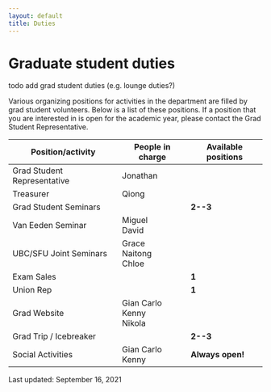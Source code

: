 ```yaml
---
layout: default
title: Duties
---
```


# Graduate student duties

todo add grad student duties (e.g. lounge duties?)

Various organizing positions for activities in the department are filled by grad student volunteers. Below is a list of these positions. If a position that you are interested in is open for the academic year, please contact the Grad Student Representative.

| Position/activity | People in charge | Available positions |
| ----------------- | ---------------- | ------------------- |
| Grad Student Representative | Jonathan | |
| Treasurer | Qiong | |
| Grad Student Seminars | | **2--3** |
| Van Eeden Seminar | Miguel<br/>David | |
| UBC/SFU Joint Seminars | Grace<br/>Naitong<br/>Chloe | |
| Exam Sales | | **1** |
| Union Rep	| | **1** |
| Grad Website | Gian Carlo<br/>Kenny<br/>Nikola | |
| Grad Trip / Icebreaker | | **2--3** |
| Social Activities | Gian Carlo<br/>Kenny | **Always open!** |

Last updated: September 16, 2021